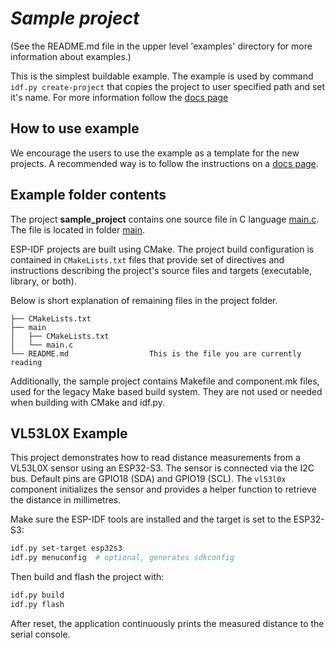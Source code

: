 # _Sample project_

(See the README.md file in the upper level 'examples' directory for more information about examples.)

This is the simplest buildable example. The example is used by command `idf.py create-project`
that copies the project to user specified path and set it's name. For more information follow the [docs page](https://docs.espressif.com/projects/esp-idf/en/latest/api-guides/build-system.html#start-a-new-project)



## How to use example
We encourage the users to use the example as a template for the new projects.
A recommended way is to follow the instructions on a [docs page](https://docs.espressif.com/projects/esp-idf/en/latest/api-guides/build-system.html#start-a-new-project).

## Example folder contents

The project **sample_project** contains one source file in C language [main.c](main/main.c). The file is located in folder [main](main).

ESP-IDF projects are built using CMake. The project build configuration is contained in `CMakeLists.txt`
files that provide set of directives and instructions describing the project's source files and targets
(executable, library, or both). 

Below is short explanation of remaining files in the project folder.

```
├── CMakeLists.txt
├── main
│   ├── CMakeLists.txt
│   └── main.c
└── README.md                  This is the file you are currently reading
```
Additionally, the sample project contains Makefile and component.mk files, used for the legacy Make based build system. 
They are not used or needed when building with CMake and idf.py.

## VL53L0X Example

This project demonstrates how to read distance measurements from a VL53L0X sensor using an ESP32-S3. The sensor is connected via the I2C bus. Default pins are GPIO18 (SDA) and GPIO19 (SCL). The `vl53l0x` component initializes the sensor and provides a helper function to retrieve the distance in millimetres.

Make sure the ESP-IDF tools are installed and the target is set to the ESP32-S3:

```bash
idf.py set-target esp32s3
idf.py menuconfig  # optional, generates sdkconfig
```

Then build and flash the project with:

```bash
idf.py build
idf.py flash
```

After reset, the application continuously prints the measured distance to the serial console.

